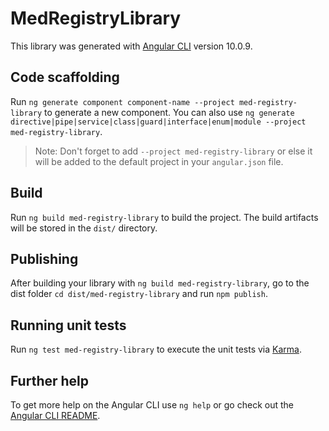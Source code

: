 # MedRegistryLibrary

This library was generated with [Angular CLI](https://github.com/angular/angular-cli) version 10.0.9.

## Code scaffolding

Run `ng generate component component-name --project med-registry-library` to generate a new component. You can also use `ng generate directive|pipe|service|class|guard|interface|enum|module --project med-registry-library`.
> Note: Don't forget to add `--project med-registry-library` or else it will be added to the default project in your `angular.json` file. 

## Build

Run `ng build med-registry-library` to build the project. The build artifacts will be stored in the `dist/` directory.

## Publishing

After building your library with `ng build med-registry-library`, go to the dist folder `cd dist/med-registry-library` and run `npm publish`.

## Running unit tests

Run `ng test med-registry-library` to execute the unit tests via [Karma](https://karma-runner.github.io).

## Further help

To get more help on the Angular CLI use `ng help` or go check out the [Angular CLI README](https://github.com/angular/angular-cli/blob/master/README.md).
